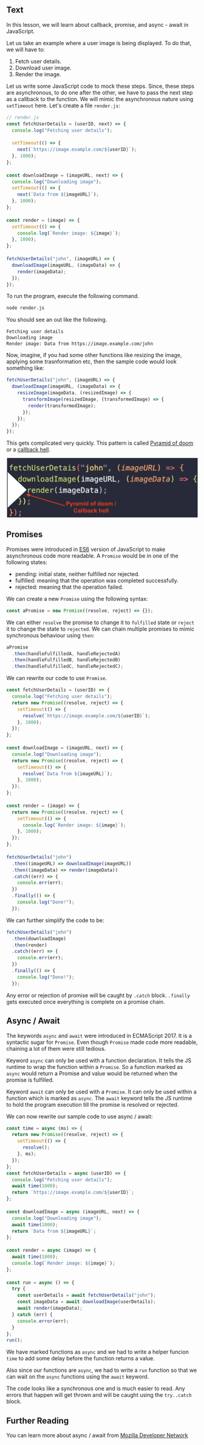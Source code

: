 ## Text

In this lesson, we will learn about callback, promise, and async - await in JavaScript.

Let us take an example where a user image is being displayed. To do that, we will have to:

1. Fetch user details.
2. Download user image.
3. Render the image.

Let us write some JavaScript code to mock these steps. Since, these steps are asynchronous, to do one after the other, we have to pass the next step as a callback to the function. We will mimic the asynchronous nature using `setTimeout` here. Let's create a file `render.js`:

```js
// render.js
const fetchUserDetails = (userID, next) => {
  console.log("Fetching user details");

  setTimeout(() => {
    next(`https://image.example.com/${userID}`);
  }, 1000);
};

const downloadImage = (imageURL, next) => {
  console.log("Downloading image");
  setTimeout(() => {
    next(`Data from ${imageURL}`);
  }, 1000);
};

const render = (image) => {
  setTimeout(() => {
    console.log(`Render image: ${image}`);
  }, 1000);
};

fetchUserDetails("john", (imageURL) => {
  downloadImage(imageURL, (imageData) => {
    render(imageData);
  });
});
```

To run the program, execute the following command.

```sh
node render.js
```

You should see an out like the following.

```
Fetching user details
Downloading image
Render image: Data from https://image.example.com/john
```

Now, imagine, if you had some other functions like resizing the image, applying some trasnformation etc, then the sample code would look something like:

```js
fetchUserDetails("john", (imageURL) => {
  downloadImage(imageURL, (imageData) => {
    resizeImage(imageData, (resizedImage) => {
      transformImage(resizedImage, (transformedImage) => {
        render(transformedImage);
      });
    });
  });
});
```

This gets complicated very quickly. This pattern is called [Pyramid of doom](<https://en.wikipedia.org/wiki/Pyramid_of_doom_(programming)>) or a [callback hell](http://callbackhell.com/).

!["Pyramid of doom image"](./pyramid-of-doom.png)

## Promises

Promises were introduced in [ES6](https://www.w3schools.com/js/js_es6.asp) version of JavaScript to make asynchronous code more readable. A `Promise` would be in one of the following states:

- pending: initial state, neither fulfilled nor rejected.
- fulfilled: meaning that the operation was completed successfully.
- rejected: meaning that the operation failed.

We can create a new `Promise` using the following syntax:

```js
const aPromise = new Promise((resolve, reject) => {});
```

We can either `resolve` the promise to change it to `fulfilled` state or `reject` it to change the state to `rejected`. We can chain multiple promises to mimic synchronous behaviour using `then`:

```js
aPromise
  .then(handleFulfilledA, handleRejectedA)
  .then(handleFulfilledB, handleRejectedB)
  .then(handleFulfilledC, handleRejectedC);
```

We can rewrite our code to use `Promise`.

```js
const fetchUserDetails = (userID) => {
  console.log("Fetching user details");
  return new Promise((resolve, reject) => {
    setTimeout(() => {
      resolve(`https://image.example.com/${userID}`);
    }, 1000);
  });
};

const downloadImage = (imageURL, next) => {
  console.log("Downloading image");
  return new Promise((resolve, reject) => {
    setTimeout(() => {
      resolve(`Data from ${imageURL}`);
    }, 1000);
  });
};

const render = (image) => {
  return new Promise((resolve, reject) => {
    setTimeout(() => {
      console.log(`Render image: ${image}`);
    }, 1000);
  });
};

fetchUserDetails("john")
  .then((imageURL) => downloadImage(imageURL))
  .then((imageData) => render(imageData))
  .catch((err) => {
    console.err(err);
  })
  .finally(() => {
    console.log("Done!");
  });
```

We can further simplify the code to be:

```js
fetchUserDetails("john")
  .then(downloadImage)
  .then(render)
  .catch((err) => {
    console.err(err);
  })
  .finally(() => {
    console.log("Done!");
  });
```

Any error or rejection of promise will be caught by `.catch` block. `.finally` gets executed once everything is complete on a promise chain.

## Async / Await

The keywords `async` and `await` were introduced in ECMAScript 2017. It is a syntactic sugar for `Promise`. Even though `Promise` made code more readable, chaining a lot of them were still tedious.

Keyword `async` can only be used with a function declaration. It tells the JS runtime to wrap the function within a `Promise`. So a function marked as `async` would return a Promise and value would be returned when the promise is fulfilled.

Keyword `await` can only be used with a `Promise`. It can only be used within a function which is marked as `async`. The `await` keyword tells the JS runtime to hold the program execution till the promise is resolved or rejected.

We can now rewrite our sample code to use async / await:

```js
const time = async (ms) => {
  return new Promise((resolve, reject) => {
    setTimeout(() => {
      resolve();
    }, ms);
  });
};
const fetchUserDetails = async (userID) => {
  console.log("Fetching user details");
  await time(1000);
  return `https://image.example.com/${userID}`;
};

const downloadImage = async (imageURL, next) => {
  console.log("Downloading image");
  await time(1000);
  return `Data from ${imageURL}`;
};

const render = async (image) => {
  await time(1000);
  console.log(`Render image: ${image}`);
};

const run = async () => {
  try {
    const userDetails = await fetchUserDetails("john");
    const imageData = await downloadImage(userDetails);
    await render(imageData);
  } catch (err) {
    console.error(err);
  }
};
run();
```

We have marked functions as `async` and we had to write a helper funcion `time` to add some delay before the function returns a value.

Also since our functions are `async`, we had to write a `run` function so that we can wait on the `async` functions using the `await` keyword.

The code looks like a synchronous one and is much easier to read. Any errors that happen will get thrown and will be caught using the `try..catch` block.


## Further Reading

You can learn more about async / await from [Mozilla Developer Network](https://developer.mozilla.org/en-US/docs/Web/JavaScript/Reference/Statements/async_function)
